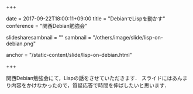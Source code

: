 +++

date = 2017-09-22T18:00:11+09:00
title = "DebianでLispを動かす"
conference = "関西Debian勉強会"

slidesharesambnail = ""
sambnail = "/others/image/slide/lisp-on-debian.png"

anchor = "/static-content/slide/lisp-on-debian.html"

+++

関西Debian勉強会にて，Lispの話をさせていただきます．
スライドにはあんまり内容をかけなかったので，質疑応答で時間を伸ばしたいと思います．